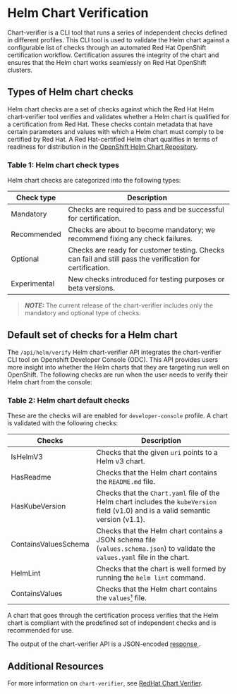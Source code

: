 # Helm Chart Verification

Chart-verifier is a CLI tool that runs a series of independent checks defined in different profiles. This CLI tool is used to validate the Helm chart against a configurable list of checks through an automated Red Hat OpenShift certification workflow. Certification assures the integrity of the chart and ensures that the Helm chart works seamlessly on Red Hat OpenShift clusters.

## Types of Helm chart checks
Helm chart checks are a set of checks against which the Red Hat Helm chart-verifier tool verifies and validates whether a Helm chart is qualified for a certification from Red Hat. These checks contain metadata that have certain parameters and values with which a Helm chart must comply to be certified by Red Hat. A Red Hat-certified Helm chart qualifies in terms of readiness for distribution in the [OpenShift Helm Chart Repository](https://github.com/openshift-helm-charts).

### Table 1: Helm chart check types

Helm chart checks are categorized into the following types:

| Check type | Description
|---|---
| Mandatory | Checks are required to pass and be successful for certification.
| Recommended | Checks are about to become mandatory; we recommend fixing any check failures.
| Optional | Checks are ready for customer testing. Checks can fail and still pass the verification for certification.
| Experimental | New checks introduced for testing purposes or beta versions.
> **_NOTE:_**  The current release of the chart-verifier includes only the mandatory and optional type of checks.

## Default set of checks for a Helm chart

The `/api/helm/verify` Helm chart-verifier API integrates the chart-verifier CLI tool on Openshift Developer Console (ODC). This API provides users more insight into whether the Helm charts that they are targeting run well on OpenShift. The following checks are run when the user needs to verify their Helm chart from the console:

### Table 2: Helm chart default checks
These are the checks will are enabled for `developer-console` profile. A chart is validated with the following checks:

| Checks | Description |
|---|---|
| IsHelmV3 | Checks that the given `uri` points to a Helm v3 chart. |
| HasReadme | Checks that the Helm chart contains the `README.md` file. |
| HasKubeVersion | Checks that the `Chart.yaml` file of the Helm chart includes the `kubeVersion` field (v1.0) and is a valid semantic version (v1.1). |
| ContainsValuesSchema | Checks that the Helm chart contains a JSON schema file (`values.schema.json`) to validate the `values.yaml` file in the chart. |
|  HelmLint | Checks that the chart is well formed by running the `helm lint` command. |
| ContainsValues | Checks that the Helm chart contains the `values`[¹](https://github.com/redhat-certification/chart-verifier/blob/main/docs/helm-chart-checks.md#-for-more-information-on-the-values-file-see-values-and-best-practices-for-using-values) file. |

A chart that goes through the certification process verifies that the Helm chart is compliant with the predefined set of independent checks and is recommended for use.

The output of the chart-verifier API is a JSON-encoded [response ](https://github.com/redhat-certification/chart-verifier/blob/main/pkg/chartverifier/reportsummary/types.go#L39-43).

## Additional Resources
For more information on `chart-verifier`, see [RedHat Chart Verifier](https://github.com/redhat-certification/chart-verifier).